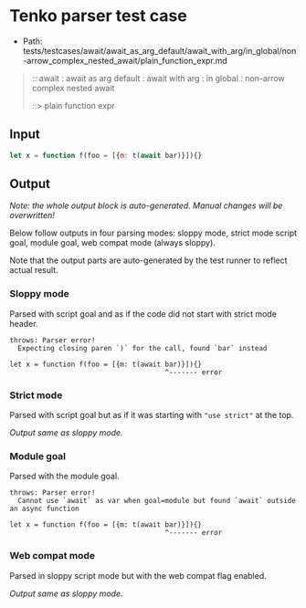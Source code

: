 # Tenko parser test case

- Path: tests/testcases/await/await_as_arg_default/await_with_arg/in_global/non-arrow_complex_nested_await/plain_function_expr.md

> :: await : await as arg default : await with arg : in global : non-arrow complex nested await
>
> ::> plain function expr

## Input

`````js
let x = function f(foo = [{m: t(await bar)}]){}
`````

## Output

_Note: the whole output block is auto-generated. Manual changes will be overwritten!_

Below follow outputs in four parsing modes: sloppy mode, strict mode script goal, module goal, web compat mode (always sloppy).

Note that the output parts are auto-generated by the test runner to reflect actual result.

### Sloppy mode

Parsed with script goal and as if the code did not start with strict mode header.

`````
throws: Parser error!
  Expecting closing paren `)` for the call, found `bar` instead

let x = function f(foo = [{m: t(await bar)}]){}
                                      ^------- error
`````

### Strict mode

Parsed with script goal but as if it was starting with `"use strict"` at the top.

_Output same as sloppy mode._

### Module goal

Parsed with the module goal.

`````
throws: Parser error!
  Cannot use `await` as var when goal=module but found `await` outside an async function

let x = function f(foo = [{m: t(await bar)}]){}
                                      ^------- error
`````


### Web compat mode

Parsed in sloppy script mode but with the web compat flag enabled.

_Output same as sloppy mode._
